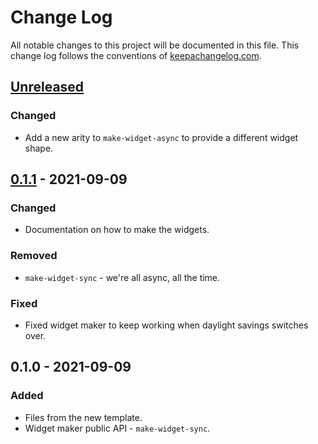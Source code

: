 # Change Log
All notable changes to this project will be documented in this file. This change log follows the conventions of [keepachangelog.com](http://keepachangelog.com/).

## [Unreleased]
### Changed
- Add a new arity to `make-widget-async` to provide a different widget shape.

## [0.1.1] - 2021-09-09
### Changed
- Documentation on how to make the widgets.

### Removed
- `make-widget-sync` - we're all async, all the time.

### Fixed
- Fixed widget maker to keep working when daylight savings switches over.

## 0.1.0 - 2021-09-09
### Added
- Files from the new template.
- Widget maker public API - `make-widget-sync`.

[Unreleased]: https://sourcehost.site/your-name/tutorial/compare/0.1.1...HEAD
[0.1.1]: https://sourcehost.site/your-name/tutorial/compare/0.1.0...0.1.1
